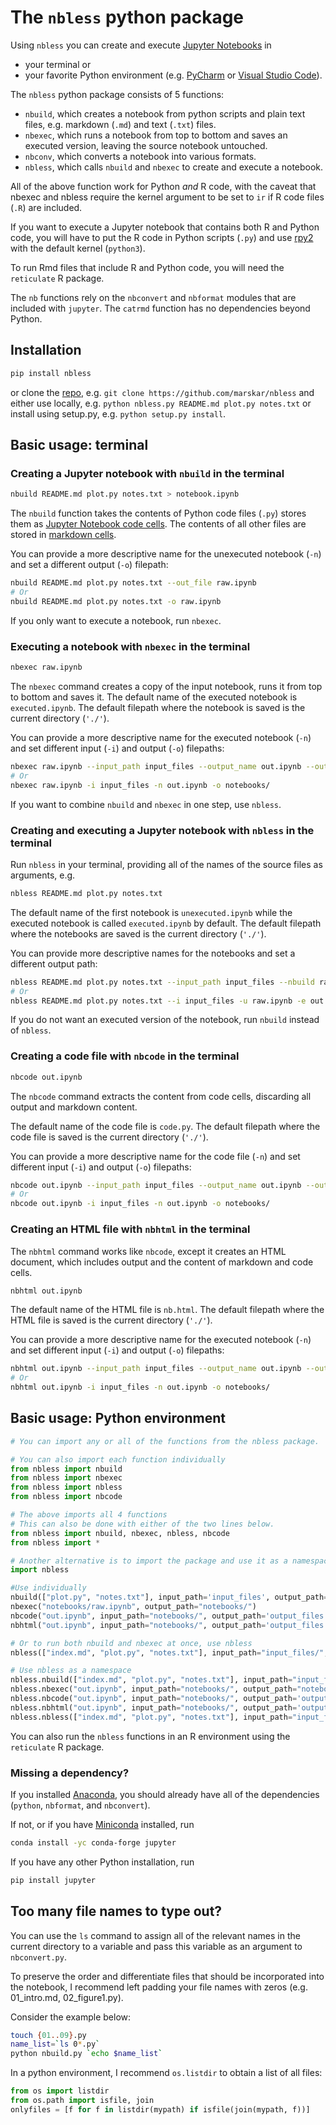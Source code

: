# The `nbless` python package

Using `nbless` you can create and execute [Jupyter Notebooks](http://jupyter-notebook.readthedocs.io/en/latest/examples/Notebook/What%20is%20the%20Jupyter%20Notebook.html) in
- your terminal or
- your favorite Python environment (e.g. [PyCharm](https://www.jetbrains.com/pycharm/) or [Visual Studio Code](https://code.visualstudio.com/docs/python/python-tutorial)).

The `nbless` python package consists of 5 functions:
- `nbuild`, which creates a notebook from python scripts and plain text files, e.g. markdown (`.md`) and text (`.txt`) files.
- `nbexec`, which runs a notebook from top to bottom and saves an executed version, leaving the source notebook untouched.
- `nbconv`, which converts a notebook into various formats.
- `nbless`, which calls `nbuild` and `nbexec` to create and execute a notebook.

All of the above function work for Python _and_ R code, with the caveat that nbexec and nbless require the kernel argument to be set to `ir` if R code files (`.R`) are included.

If you want to execute a Jupyter notebook that contains both R and Python code, you will have to put the R code in Python scripts (`.py`) and use [rpy2](https://rpy2.readthedocs.io/) with the default kernel (`python3`).

To run Rmd files that include R and Python code, you will need the `reticulate` R package.

The `nb` functions rely on the `nbconvert` and `nbformat` modules that are included with `jupyter`. The `catrmd` function has no dependencies beyond Python.

## Installation

```sh
pip install nbless
```

or clone the [repo](https://github.com/marskar/nbless), e.g. `git clone https://github.com/marskar/nbless` and either use locally, e.g. `python nbless.py README.md plot.py notes.txt` or install using setup.py, e.g. `python setup.py install`.

## Basic usage: terminal

### Creating a Jupyter notebook with `nbuild` in the terminal

```sh
nbuild README.md plot.py notes.txt > notebook.ipynb
```  

The `nbuild` function takes the contents of Python code files (`.py`) stores them as [Jupyter Notebook code cells](https://jupyter-notebook.readthedocs.io/en/stable/examples/Notebook/Running%20Code.html). The contents of all other files are stored in [markdown cells](https://jupyter-notebook.readthedocs.io/en/stable/examples/Notebook/Working%20With%20Markdown%20Cells.html).


You can provide a more descriptive name for the unexecuted notebook (`-n`) and set a different output (`-o`) filepath:

```sh
nbuild README.md plot.py notes.txt --out_file raw.ipynb
# Or
nbuild README.md plot.py notes.txt -o raw.ipynb
```

If you only want to execute a notebook, run `nbexec`.

### Executing a notebook with `nbexec` in the terminal


```sh
nbexec raw.ipynb
```

The `nbexec` command creates a copy of the input notebook, runs it from top to bottom and saves it. The default name of the executed notebook is `executed.ipynb`. The default filepath where the notebook is saved is the current directory (`'./'`).

You can provide a more descriptive name for the executed notebook (`-n`) and set different input (`-i`) and output (`-o`) filepaths:


```sh
nbexec raw.ipynb --input_path input_files --output_name out.ipynb --output_path notebooks/
# Or
nbexec raw.ipynb -i input_files -n out.ipynb -o notebooks/
```

If you want to combine `nbuild` and `nbexec` in one step, use `nbless`.

### Creating and executing a Jupyter notebook with `nbless` in the terminal

Run `nbless` in your terminal, providing all of the names of the source files as arguments, e.g.

```sh
nbless README.md plot.py notes.txt
```
The default name of the first notebook is `unexecuted.ipynb` while the executed notebook is called `executed.ipynb` by default. The default filepath where the notebooks are saved is the current directory (`'./'`).

You can provide more descriptive names for the notebooks and set a different output path:

```sh
nbless README.md plot.py notes.txt --input_path input_files --nbuild raw.ipynb --nbexec out.ipynb --nbcode code.py --output_path output_files/
# Or
nbless README.md plot.py notes.txt --i input_files -u raw.ipynb -e out.ipynb -c code.py -o output_files/
```  

If you do not want an executed version of the notebook, run `nbuild` instead of `nbless`.

### Creating a code file with `nbcode` in the terminal


```sh
nbcode out.ipynb
```

The `nbcode` command extracts the content from code cells, discarding all output and markdown content.

The default name of the code file is `code.py`. The default filepath where the code file is saved is the current directory (`'./'`).

You can provide a more descriptive name for the code file (`-n`) and set different input (`-i`) and output (`-o`) filepaths:


```sh
nbcode out.ipynb --input_path input_files --output_name out.ipynb --output_path notebooks/
# Or
nbcode out.ipynb -i input_files -n out.ipynb -o notebooks/
```


### Creating an HTML file with `nbhtml` in the terminal

The `nbhtml` command works like `nbcode`, except it creates an HTML document, which includes output and the content of markdown and code cells.

```sh
nbhtml out.ipynb
```

The default name of the HTML file is `nb.html`. The default filepath where the HTML file is saved is the current directory (`'./'`).

You can provide a more descriptive name for the executed notebook (`-n`) and set different input (`-i`) and output (`-o`) filepaths:


```sh
nbhtml out.ipynb --input_path input_files --output_name out.ipynb --output_path notebooks/
# Or
nbhtml out.ipynb -i input_files -n out.ipynb -o notebooks/
```

## Basic usage: Python environment

```python
# You can import any or all of the functions from the nbless package.

# You can also import each function individually
from nbless import nbuild
from nbless import nbexec
from nbless import nbless
from nbless import nbcode

# The above imports all 4 functions
# This can also be done with either of the two lines below.
from nbless import nbuild, nbexec, nbless, nbcode
from nbless import *

# Another alternative is to import the package and use it as a namespace.
import nbless

#Use individually
nbuild(["plot.py", "notes.txt"], input_path='input_files', output_path="notebooks/")
nbexec("notebooks/raw.ipynb", output_path="notebooks/")
nbcode("out.ipynb", input_path="notebooks/", output_path='output_files')
nbhtml("out.ipynb", input_path="notebooks/", output_path='output_files')

# Or to run both nbuild and nbexec at once, use nbless
nbless(["index.md", "plot.py", "notes.txt"], input_path="input_files/", nbexec_path="notebooks/")

# Use nbless as a namespace
nbless.nbuild(["index.md", "plot.py", "notes.txt"], input_path="input_files/", output_path="notebooks/")
nbless.nbexec("out.ipynb", input_path="notebooks/", output_path="notebooks/")
nbless.nbcode("out.ipynb", input_path="notebooks/", output_path='output_files')
nbless.nbhtml("out.ipynb", input_path="notebooks/", output_path='output_files')
nbless.nbless(["index.md", "plot.py", "notes.txt"], input_path="input_files/", nbexec_path="notebooks/")
```

You can also run the `nbless` functions in an R environment using the `reticulate` R package.

### Missing a dependency?

If you installed [Anaconda](https://www.anaconda.com/download/), you should already have all of the dependencies (`python`, `nbformat`, and `nbconvert`).

If not, or if you have [Miniconda](https://conda.io/miniconda.html) installed, run

```sh
conda install -yc conda-forge jupyter
```

If you have any other Python installation, run

```sh
pip install jupyter
```

## Too many file names to type out?

You can use the `ls` command to assign all of the relevant names in the current directory to a variable and pass this variable as an argument to `nbconvert.py`.

To preserve the order and differentiate files that should be incorporated into the notebook, I recommend left padding your file names with zeros (e.g. 01_intro.md, 02_figure1.py).

Consider the example below:

```sh
touch {01..09}.py
name_list=`ls 0*.py`
python nbuild.py `echo $name_list`
```

In a python environment, I recommend `os.listdir` to obtain a list of all files:
```python
from os import listdir
from os.path import isfile, join
onlyfiles = [f for f in listdir(mypath) if isfile(join(mypath, f))]
```
